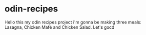 # odin-recipes
Hello this my odin recipes project
i'm gonna be making three meals:
Lasagna, Chicken Mafé and Chicken Salad.
Let's gocd